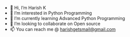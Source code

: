 - 👋 Hi, I’m Harish K
- 👀 I’m interested in Python Programming
- 🌱 I’m currently learning Advanced Python Programming
- 💞️ I’m looking to collaborate on Open source
- 📫 You can reach me @ harishgetsmail@gmail.com

<!---
kharishgit/kharishgit is a ✨ special ✨ repository because its `README.md` (this file) appears on your GitHub profile.
You can click the Preview link to take a look at your changes.
--->
